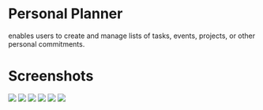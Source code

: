 # Personal Planner

enables users to create and manage lists of tasks, events, projects, or other personal commitments.

# Screenshots
<img src="[https://imgur.com/lzvcKZo](https://i.imgur.com/lzvcKZo.png)">
<img src="https://imgur.com/DXAwjBm">
<img src="https://imgur.com/7TdhSfY">
<img src="https://imgur.com/VBNjyH1">
<img src="https://imgur.com/hxSyL3J">
<img src="https://imgur.com/1rKJPE9">
